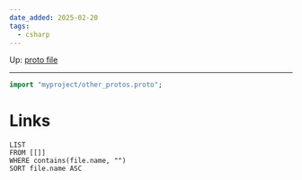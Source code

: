 ```yaml
---
date_added: 2025-02-20
tags:
  - csharp
---
```

Up: [proto file](proto%20file.md)
___
 ```protobuf
import "myproject/other_protos.proto";
```
# Links
```dataview
LIST
FROM [[]]
WHERE contains(file.name, "")
SORT file.name ASC
```
